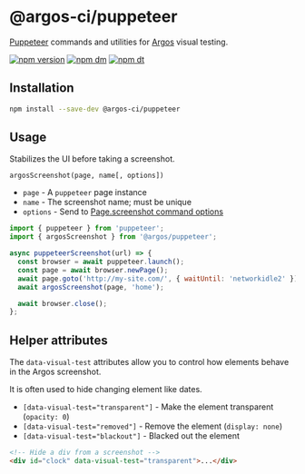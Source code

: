 # @argos-ci/puppeteer

[Puppeteer](https://pptr.dev/) commands and utilities for [Argos](https://argos-ci.com) visual testing.

[![npm version](https://img.shields.io/npm/v/@argos-ci/puppeteer.svg)](https://www.npmjs.com/package/@argos-ci/puppeteer)
[![npm dm](https://img.shields.io/npm/dm/@argos-ci/puppeteer.svg)](https://www.npmjs.com/package/@argos-ci/puppeteer)
[![npm dt](https://img.shields.io/npm/dt/@argos-ci/puppeteer.svg)](https://www.npmjs.com/package/@argos-ci/puppeteer)

## Installation

```sh
npm install --save-dev @argos-ci/puppeteer
```

## Usage

Stabilizes the UI before taking a screenshot.

`argosScreenshot(page, name[, options])`

- `page` - A `puppeteer` page instance
- `name` - The screenshot name; must be unique
- `options` - Send to [Page.screenshot command options](https://pptr.dev/next/api/puppeteer.page.screenshot/)

```js
import { puppeteer } from 'puppeteer';
import { argosScreenshot } from '@argos/puppeteer';

async puppeteerScreenshot(url) => {
  const browser = await puppeteer.launch();
  const page = await browser.newPage();
  await page.goto('http://my-site.com/', { waitUntil: 'networkidle2' });
  await argosScreenshot(page, 'home');

  await browser.close();
};
```

## Helper attributes

The `data-visual-test` attributes allow you to control how elements behave in the Argos screenshot.

It is often used to hide changing element like dates.

- `[data-visual-test="transparent"]` - Make the element transparent (`opacity: 0`)
- `[data-visual-test="removed"]` - Remove the element (`display: none`)
- `[data-visual-test="blackout"]` - Blacked out the element

```html
<!-- Hide a div from a screenshot -->
<div id="clock" data-visual-test="transparent">...</div>
```
